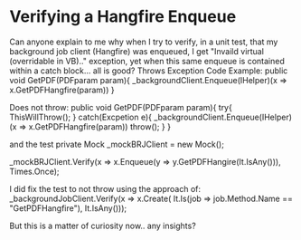 
# Verifying a Hangfire Enqueue

Can anyone explain to me why when I try to verify, in a unit test, that my background job client (Hangfire) was enqueued, I get "Invaild virtual (overridable in VB).." exception, yet when this same enqueue is contained within a catch block... all is good?
Throws Exception Code Example:
public void GetPDF(PDFparam param){
   _backgroundClient.Enqueue(IHelper)(x => x.GetPDFHangfire(param))
}

Does not throw:
public void GetPDF(PDFparam param){
   try{
     ThisWillThrow();
   }
   catch(Excpetion e){
     _backgroundClient.Enqueue(IHelper)(x => x.GetPDFHangfire(param))
     throw();
   }
}

and the test
private Mock<IBackgroundJobClient> _mockBRJClient = new Mock<IBackgroundJobClient>();   

_mockBRJClient.Verify(x => x.Enqueue<IHelper>(y => y.GetPDFHangire(It.IsAny<PDFparam>())), Times.Once);

I did fix the test to not throw using the approach of:
_backgroundJobClient.Verify(x => x.Create(
           It.Is(job => job.Method.Name == "GetPDFHangfire"),
           It.IsAny()));

But this is a matter of curiosity now.. any insights?

        